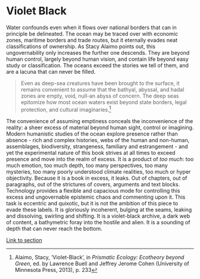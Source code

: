 # Violet Black

Water confounds even when it flows over national borders that can in principle be delineated. The ocean may be traced over with economic zones, maritime borders and trade routes, but it eternally evades neat classifications of ownership. As Stacy Alaimo points out, this ungovernability only increases the further one descends. They are beyond human control, largely beyond human vision, and contain life beyond easy study or classification. The oceans exceed the stories we tell of them, and are a lacuna that can never be filled. 

> Even as deep-sea creatures have been brought to the surface, it remains convenient to assume that the bathyal, abyssal, and hadal zones are empty, void, null-an abyss of con­cern. The deep seas epitomize how most ocean waters exist beyond state borders, legal protection, and cultural imaginaries.[^1]

The convenience of assuming emptiness conceals the inconvenience of the reality: a sheer excess of material beyond human sight, control or imagining. Modern humanistic studies of the ocean explore presence rather than absence - rich and complex histories, webs of the human and non-human, assemblages, biodiversity, strangeness, familiary and estrangement - and yet the experimental nature of this book strives at all times to exceed presence and move into the realm of excess. It is a product of *too much*: too much emotion, too much depth, too many perspectives, too many mysteries, too many poorly understood climate realities, too much or hyper objectivity. Because it is a book in excess, it leaks. Out of chapters, out of paragraphs, out of the strictures of covers, arguments and text blocks. Technology provides a flexible and capacious mode for controlling this excess and ungovernable epistemic chaos and commenting upon it. This task is eccentric and quixotic, but it is not the ambition of this piece to evade these labels. It is gloriously incoherent, bulging at the seams, leaking and dissolving, swirling and shifting. It is a violet-black archive, a dark web of content, a bathymetric foray into the hostile and alien. It is a sounding of depth that can never reach the bottom.

[Link to section](https://www.juncture-digital.org/deepmapsbluehumanities/Deep-Maps-Blue-Humanities/Violet-Black)

[^1]: Alaimo, Stacy, ‘Violet-Black’, in _Prismatic Ecology: Ecotheory beyond Green_, ed. by Lawrence Buell and Jeffrey Jerome Cohen (University of Minnesota Press, 2013), p. 233
